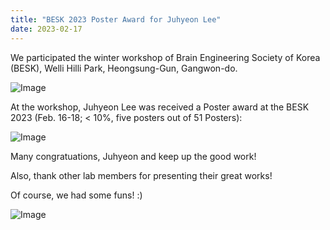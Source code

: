 ```yaml
---
title: "BESK 2023 Poster Award for Juhyeon Lee"
date: 2023-02-17 
---
```


We participated the winter workshop of Brain Engineering Society of Korea (BESK), Welli Hilli Park, Heongsung-Gun, Gangwon-do.

![Image](//bspl.korea.ac.kr/Board/Lab_News/2023/BESK_20230217_BSPL.jpg)

At the workshop, Juhyeon Lee was received a Poster award at the BESK 2023 (Feb. 16-18; < 10%, five posters out of 51 Posters): <br>

![Image](//bspl.korea.ac.kr/Board/Lab_News/2023/BESK_2023-02-17_PosterAward_JuhyeonLee.jpeg)

Many congratuations, Juhyeon and keep up the good work!

Also, thank other lab members for presenting their great works!

Of course, we had some funs! :)

![Image](//bspl.korea.ac.kr/Board/Lab_News/2023/BESK2023_winter.jpg)
